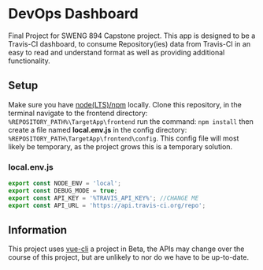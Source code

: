 # DevOps Dashboard

Final Project for SWENG 894 Capstone project. This app is designed to be a Travis-CI dashboard, to consume Repository(ies) data from Travis-CI in an easy to read and understand format as well as providing additional functionality.

## Setup

Make sure you have [node(LTS)/npm](https://nodejs.org/en/) locally. Clone this repository, in the terminal navigate to the frontend directory: ```%REPOSITORY_PATH%\TargetApp\frontend``` run the command: ```npm install``` then create a file named **local.env.js** in the config directory: ```%REPOSITORY_PATH\TargetApp\frontend\config```. This config file will most likely be temporary, as the project grows this is a temporary solution.

### local.env.js

```javascript
export const NODE_ENV = 'local';
export const DEBUG_MODE = true;
export const API_KEY = '%TRAVIS_API_KEY%'; //CHANGE ME
export const API_URL = 'https://api.travis-ci.org/repo';
```

## Information

This project uses [vue-cli](https://cli.vuejs.org/) a project in Beta, the APIs may change over the course of this project, but are unlikely to nor do we have to be up-to-date.
